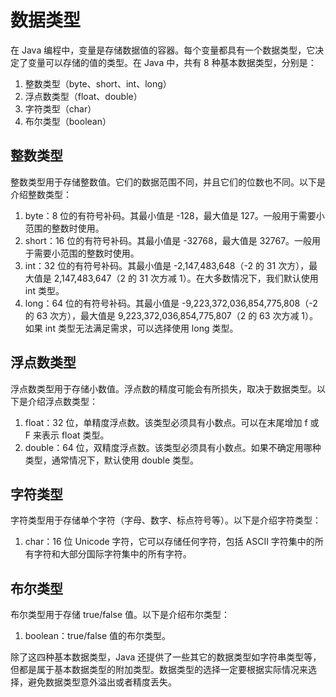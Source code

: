 # 数据类型
在 Java 编程中，变量是存储数据值的容器。每个变量都具有一个数据类型，它决定了变量可以存储的值的类型。在 Java 中，共有 8 种基本数据类型，分别是：

1. 整数类型（byte、short、int、long）
2. 浮点数类型（float、double）
3. 字符类型（char）
4. 布尔类型（boolean）

## 整数类型
整数类型用于存储整数值。它们的数据范围不同，并且它们的位数也不同。以下是介绍整数类型：

1. byte：8 位的有符号补码。其最小值是 -128，最大值是 127。一般用于需要小范围的整数时使用。
2. short：16 位的有符号补码。其最小值是 -32768，最大值是 32767。一般用于需要小范围的整数时使用。
3. int：32 位的有符号补码。其最小值是 -2,147,483,648（-2 的 31 次方），最大值是 2,147,483,647（2 的 31 次方减 1）。在大多数情况下，我们默认使用 int 类型。
4. long：64 位的有符号补码。其最小值是 -9,223,372,036,854,775,808（-2 的 63 次方），最大值是 9,223,372,036,854,775,807（2 的 63 次方减 1）。如果 int 类型无法满足需求，可以选择使用 long 类型。

## 浮点数类型
浮点数类型用于存储小数值。浮点数的精度可能会有所损失，取决于数据类型。以下是介绍浮点数类型：

1. float：32 位，单精度浮点数。该类型必须具有小数点。可以在末尾增加 f 或 F 来表示 float 类型。
2. double：64 位，双精度浮点数。该类型必须具有小数点。如果不确定用哪种类型，通常情况下，默认使用 double 类型。

## 字符类型
字符类型用于存储单个字符（字母、数字、标点符号等）。以下是介绍字符类型：

1. char：16 位 Unicode 字符，它可以存储任何字符，包括 ASCII 字符集中的所有字符和大部分国际字符集中的所有字符。

## 布尔类型
布尔类型用于存储 true/false 值。以下是介绍布尔类型：

1. boolean：true/false 值的布尔类型。

除了这四种基本数据类型，Java 还提供了一些其它的数据类型如字符串类型等，但都是属于基本数据类型的附加类型。数据类型的选择一定要根据实际情况来选择，避免数据类型意外溢出或者精度丢失。